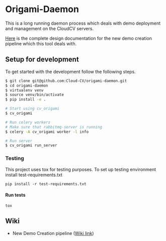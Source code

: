 # Origami-Daemon

This is a long running daemon process which deals with demo deployment and management on the CloudCV servers.

[Here](https://docs.google.com/document/d/128hrTVGwO9H7In6RJetpMSBTa7NpFg3BZdOUuVQQeIg/edit?usp=sharing) is the complete design documentation for the new demo creation pipeline which this tool deals with.

## Setup for development

To get started with the development follow the following steps.

```sh
$ git clone git@github.com:Cloud-CV/origami-daemon.git
$ cd origami-daemon
$ virtualenv venv
$ source venv/bin/activate
$ pip install -e .

# Start using cv_origami
$ cv_origami

# Run celery workers
# Make sure that rabbitmq-server is running
$ celery -A cv_origami worker -l info

# Run server
$ cv_origami run_server
```

### Testing

This project uses tox for testing purposes. To set up testing environment install test-requirements.txt

`pip install -r test-requirements.txt`

#### Run tests

`tox`

## Wiki

* New Demo Creation pipeline ([Wiki link](https://github.com/Cloud-CV/origami-daemon/wiki))
